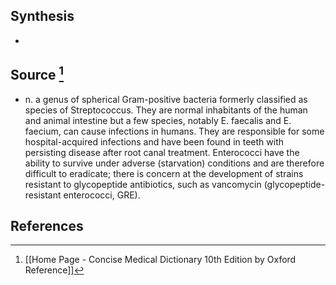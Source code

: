 ## Synthesis
- 
## Source [^1]
- n. a genus of spherical Gram-positive bacteria formerly classified as species of Streptococcus. They are normal inhabitants of the human and animal intestine but a few species, notably E. faecalis and E. faecium, can cause infections in humans. They are responsible for some hospital-acquired infections and have been found in teeth with persisting disease after root canal treatment. Enterococci have the ability to survive under adverse (starvation) conditions and are therefore difficult to eradicate; there is concern at the development of strains resistant to glycopeptide antibiotics, such as vancomycin (glycopeptide-resistant enterococci, GRE).
## References

[^1]: [[Home Page - Concise Medical Dictionary 10th Edition by Oxford Reference]]